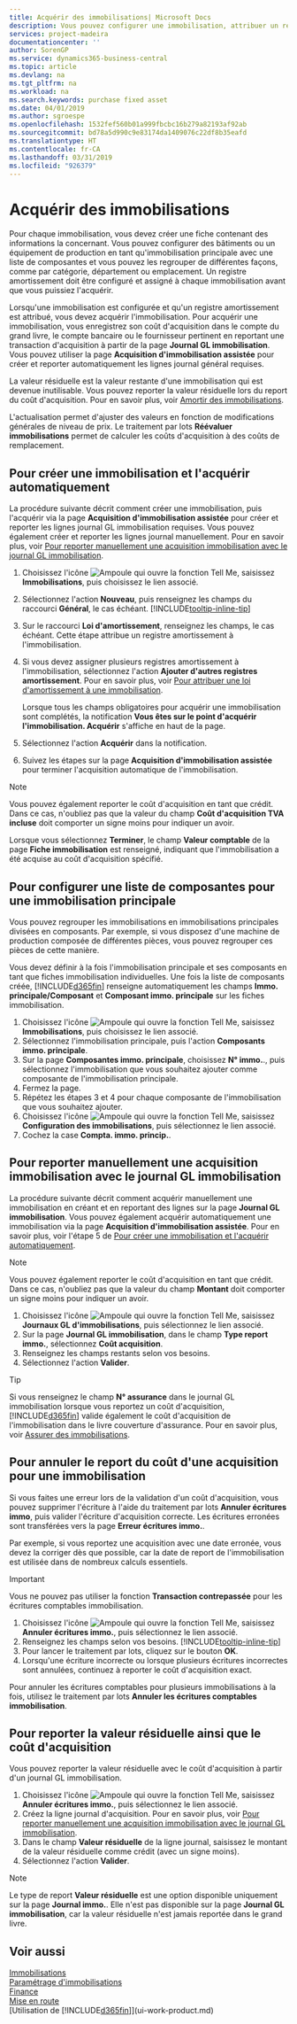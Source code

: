 ```yaml
---
title: Acquérir des immobilisations| Microsoft Docs
description: Vous pouvez configurer une immobilisation, attribuer un registre amortissement et enregistrer le coût d'acquisition de l'immobilisation.
services: project-madeira
documentationcenter: ''
author: SorenGP
ms.service: dynamics365-business-central
ms.topic: article
ms.devlang: na
ms.tgt_pltfrm: na
ms.workload: na
ms.search.keywords: purchase fixed asset
ms.date: 04/01/2019
ms.author: sgroespe
ms.openlocfilehash: 1532fef560b01a999fbcbc16b279a82193af92ab
ms.sourcegitcommit: bd78a5d990c9e83174da1409076c22df8b35eafd
ms.translationtype: HT
ms.contentlocale: fr-CA
ms.lasthandoff: 03/31/2019
ms.locfileid: "926379"
---
```

# <a name="acquire-fixed-assets"></a>Acquérir des immobilisations
Pour chaque immobilisation, vous devez créer une fiche contenant des informations la concernant. Vous pouvez configurer des bâtiments ou un équipement de production en tant qu'immobilisation principale avec une liste de composantes et vous pouvez les regrouper de différentes façons, comme par catégorie, département ou emplacement. Un registre amortissement doit être configuré et assigné à chaque immobilisation avant que vous puissiez l'acquérir.

Lorsqu'une immobilisation est configurée et qu'un registre amortissement est attribué, vous devez acquérir l'immobilisation. Pour acquérir une immobilisation, vous enregistrez son coût d'acquisition dans le compte du grand livre, le compte bancaire ou le fournisseur pertinent en reportant une transaction d'acquisition à partir de la page **Journal GL immobilisation**. Vous pouvez utiliser la page **Acquisition d'immobilisation assistée** pour créer et reporter automatiquement les lignes journal général requises.

La valeur résiduelle est la valeur restante d'une immobilisation qui est devenue inutilisable. Vous pouvez reporter la valeur résiduelle lors du report du coût d'acquisition. Pour en savoir plus, voir [Amortir des immobilisations](fa-how-depreciate-amortize.md).

L'actualisation permet d'ajuster des valeurs en fonction de modifications générales de niveau de prix. Le traitement par lots **Réévaluer immobilisations** permet de calculer les coûts d'acquisition à des coûts de remplacement.

## <a name="to-create-a-fixed-asset-and-acquire-it-automatically"></a>Pour créer une immobilisation et l'acquérir automatiquement
La procédure suivante décrit comment créer une immobilisation, puis l'acquérir via la page **Acquisition d'immobilisation assistée** pour créer et reporter les lignes journal GL immobilisation requises. Vous pouvez également créer et reporter les lignes journal manuellement. Pour en savoir plus, voir [Pour reporter manuellement une acquisition immobilisation avec le journal GL immobilisation](fa-how-acquire.md#to-post-a-fixed-asset-acquisition-manually-with-the-fixed-asset-gl-journal).

1. Choisissez l'icône ![Ampoule qui ouvre la fonction Tell Me](media/ui-search/search_small.png "Dites-moi ce que vous voulez faire"), saisissez **Immobilisations**, puis choisissez le lien associé.  
2. Sélectionnez l'action **Nouveau**, puis renseignez les champs du raccourci **Général**, le cas échéant. [!INCLUDE[tooltip-inline-tip](includes/tooltip-inline-tip_md.md)]
3. Sur le raccourci **Loi d'amortissement**, renseignez les champs, le cas échéant. Cette étape attribue un registre amortissement à l'immobilisation.  
4. Si vous devez assigner plusieurs registres amortissement à l'immobilisation, sélectionnez l'action **Ajouter d'autres registres amortissement**. Pour en savoir plus, voir [Pour attribuer une loi d'amortissement à une immobilisation](fa-how-setup-depreciation.md#to-assign-a-depreciation-book-to-a-fixed-asset).

    Lorsque tous les champs obligatoires pour acquérir une immobilisation sont complétés, la notification **Vous êtes sur le point d'acquérir l'immobilisation. Acquérir** s'affiche en haut de la page.
5. Sélectionnez l'action **Acquérir** dans la notification.
6. Suivez les étapes sur la page **Acquisition d'immobilisation assistée** pour terminer l'acquisition automatique de l'immobilisation.

> [!NOTE]  
>   Vous pouvez également reporter le coût d'acquisition en tant que crédit. Dans ce cas, n'oubliez pas que la valeur du champ **Coût d'acquisition TVA incluse** doit comporter un signe moins pour indiquer un avoir.

Lorsque vous sélectionnez **Terminer**, le champ **Valeur comptable** de la page **Fiche immobilisation** est renseigné, indiquant que l'immobilisation a été acquise au coût d'acquisition spécifié.  

## <a name="to-set-up-a-component-list-for-a-main-asset"></a>Pour configurer une liste de composantes pour une immobilisation principale
Vous pouvez regrouper les immobilisations en immobilisations principales divisées en composants. Par exemple, si vous disposez d'une machine de production composée de différentes pièces, vous pouvez regrouper ces pièces de cette manière.  

Vous devez définir à la fois l'immobilisation principale et ses composants en tant que fiches immobilisation individuelles. Une fois la liste de composants créée, [!INCLUDE[d365fin](includes/d365fin_md.md)] renseigne automatiquement les champs **Immo. principale/Composant** et **Composant immo. principale** sur les fiches immobilisation.

1. Choisissez l'icône ![Ampoule qui ouvre la fonction Tell Me](media/ui-search/search_small.png "Dites-moi ce que vous voulez faire"), saisissez **Immobilisations**, puis choisissez le lien associé.
2. Sélectionnez l'immobilisation principale, puis l'action **Composants immo. principale**.
3. Sur la page **Composantes immo. principale**, choisissez **N° immo.**., puis sélectionnez l'immobilisation que vous souhaitez ajouter comme composante de l'immobilisation principale.
4. Fermez la page.
5. Répétez les étapes 3 et 4 pour chaque composante de l'immobilisation que vous souhaitez ajouter.
6. Choisissez l'icône ![Ampoule qui ouvre la fonction Tell Me](media/ui-search/search_small.png "Dites-moi ce que vous voulez faire"), saisissez **Configuration des immobilisations**, puis sélectionnez le lien associé.
7. Cochez la case **Compta. immo. princip.**.

## <a name="to-post-a-fixed-asset-acquisition-manually-with-the-fixed-asset-gl-journal"></a>Pour reporter manuellement une acquisition immobilisation avec le journal GL immobilisation
La procédure suivante décrit comment acquérir manuellement une immobilisation en créant et en reportant des lignes sur la page **Journal GL immobilisation**. Vous pouvez également acquérir automatiquement une immobilisation via la page **Acquisition d'immobilisation assistée**. Pour en savoir plus, voir l'étape 5 de [Pour créer une immobilisation et l'acquérir automatiquement](fa-how-acquire.md#to-create-a-fixed-asset-and-acquire-it-automatically).

> [!NOTE]  
>   Vous pouvez également reporter le coût d'acquisition en tant que crédit. Dans ce cas, n'oubliez pas que la valeur du champ **Montant** doit comporter un signe moins pour indiquer un avoir.

1. Choisissez l'icône ![Ampoule qui ouvre la fonction Tell Me](media/ui-search/search_small.png "Dites-moi ce que vous voulez faire"), saisissez **Journaux GL d'immobilisations**, puis sélectionnez le lien associé.
2. Sur la page **Journal GL immobilisation**, dans le champ **Type report immo.**, sélectionnez **Coût acquisition**.
3. Renseignez les champs restants selon vos besoins.
4. Sélectionnez l'action **Valider**.  

> [!TIP]  
>   Si vous renseignez le champ **N° assurance** dans le journal GL immobilisation lorsque vous reportez un coût d'acquisition, [!INCLUDE[d365fin](includes/d365fin_md.md)] valide également le coût d'acquisition de l'immobilisation dans le livre couverture d'assurance. Pour en savoir plus, voir [Assurer des immobilisations](fa-how-insure.md).

## <a name="to-cancel-an-acquisition-cost-posting-for-one-fixed-asset"></a>Pour annuler le report du coût d'une acquisition pour une immobilisation
Si vous faites une erreur lors de la validation d'un coût d'acquisition, vous pouvez supprimer l'écriture à l'aide du traitement par lots **Annuler écritures immo**, puis valider l'écriture d'acquisition correcte. Les écritures erronées sont transférées vers la page **Erreur écritures immo.**.

Par exemple, si vous reportez une acquisition avec une date erronée, vous devez la corriger dès que possible, car la date de report de l'immobilisation est utilisée dans de nombreux calculs essentiels.

> [!IMPORTANT]  
>   Vous ne pouvez pas utiliser la fonction **Transaction contrepassée** pour les écritures comptables immobilisation.

1. Choisissez l'icône ![Ampoule qui ouvre la fonction Tell Me](media/ui-search/search_small.png "Dites-moi ce que vous voulez faire"), saisissez **Annuler écritures immo.**, puis sélectionnez le lien associé.
2. Renseignez les champs selon vos besoins. [!INCLUDE[tooltip-inline-tip](includes/tooltip-inline-tip_md.md)]
3. Pour lancer le traitement par lots, cliquez sur le bouton **OK**.
4. Lorsqu'une écriture incorrecte ou lorsque plusieurs écritures incorrectes sont annulées, continuez à reporter le coût d'acquisition exact.

Pour annuler les écritures comptables pour plusieurs immobilisations à la fois, utilisez le traitement par lots **Annuler les écritures comptables immobilisation**.

## <a name="to-post-the-salvage-value-together-with-the-acquisition-cost"></a>Pour reporter la valeur résiduelle ainsi que le coût d'acquisition
Vous pouvez reporter la valeur résiduelle avec le coût d'acquisition à partir d'un journal GL immobilisation.    

1. Choisissez l'icône ![Ampoule qui ouvre la fonction Tell Me](media/ui-search/search_small.png "Dites-moi ce que vous voulez faire"), saisissez **Annuler écritures immo.**, puis sélectionnez le lien associé.
2. Créez la ligne journal d'acquisition. Pour en savoir plus, voir [Pour reporter manuellement une acquisition immobilisation avec le journal GL immobilisation](fa-how-acquire.md#to-post-a-fixed-asset-acquisition-manually-with-the-fixed-asset-gl-journal).
3. Dans le champ **Valeur résiduelle** de la ligne journal, saisissez le montant de la valeur résiduelle comme crédit (avec un signe moins).
4. Sélectionnez l'action **Valider**.

> [!NOTE]  
>   Le type de report **Valeur résiduelle** est une option disponible uniquement sur la page **Journal immo.**. Elle n'est pas disponible sur la page **Journal GL immobilisation**, car la valeur résiduelle n'est jamais reportée dans le grand livre.

## <a name="see-also"></a>Voir aussi
[Immobilisations](fa-manage.md)  
[Paramétrage d'immobilisations](fa-setup.md)  
[Finance](finance.md)  
[Mise en route](product-get-started.md)  
[Utilisation de [!INCLUDE[d365fin](includes/d365fin_md.md)]](ui-work-product.md)
